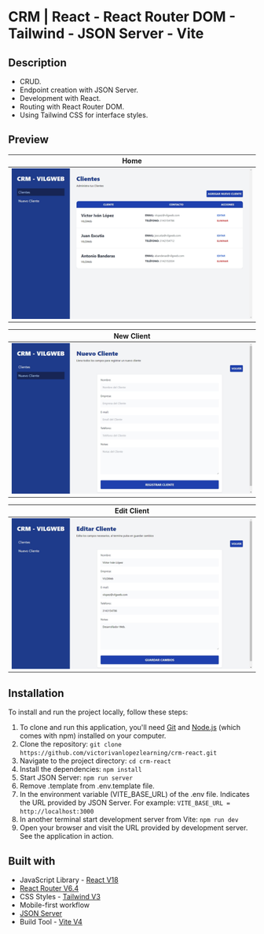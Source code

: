 # CRM | React - React Router DOM - Tailwind - JSON Server - Vite

## Description
- CRUD.
- Endpoint creation with JSON Server.
- Development with React.
- Routing with React Router DOM.
- Using Tailwind CSS for interface styles.

## Preview
| **Home** |
| :-------------: |
| ![Page home](./design/home.jpeg) |


| **New Client** |
| :-------------: |
| ![Page new client](./design/new-client.jpeg) |

| **Edit Client** |
| :-------------: |
| ![Page edit client](./design/edit-client.jpeg) |

## Installation

To install and run the project locally, follow these steps:

1. To clone and run this application, you'll need [Git](https://git-scm.com/) and [Node.js](https://nodejs.org/es) (which comes with npm) installed on your computer.
2. Clone the repository: `git clone https://github.com/victorivanlopezlearning/crm-react.git`
3. Navigate to the project directory: `cd crm-react`
4. Install the dependencies: `npm install`
5. Start JSON Server: `npm run server`
6. Remove .template from .env.template file.
7. In the environment variable (VITE_BASE_URL) of the .env file. Indicates the URL provided by JSON Server. For example: `VITE_BASE_URL = http://localhost:3000`
8. In another terminal start development server from Vite: `npm run dev`
9. Open your browser and visit the URL provided by development server. See the application in action.

## Built with

- JavaScript Library - [React V18](https://es.react.dev/)
- [React Router V6.4](https://reactrouter.com/en/main)
- CSS Styles - [Tailwind V3](https://tailwindcss.com/)
- Mobile-first workflow
- [JSON Server](https://github.com/typicode/json-server)
- Build Tool - [Vite V4](https://vitejs.dev)